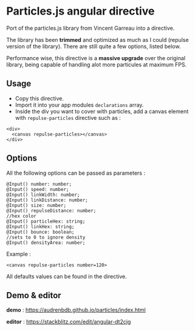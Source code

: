 # Particles.js angular directive

Port of the particles.js library from Vincent Garreau into a directive.

The library has been **trimmed** and optimized as much as I could (repulse version of the library). There are still quite a few options, listed below.

Performance wise, this directive is a **massive upgrade** over the original library, being capable of handling alot more particules at maximum FPS.

## Usage

- Copy this directive.
- Import it into your app modules `declarations` array.
- Inside the div you want to cover with particles, add a canvas element with `repulse-particles` directive such as :

```
<div>
  <canvas repulse-particles></canvas>
</div>
```
## Options

All the following options can be passed as parameters :

```
@Input() number: number;
@Input() speed: number;
@Input() linkWidth: number;
@Input() linkDistance: number;
@Input() size: number;
@Input() repulseDistance: number;
//hex color
@Input() particleHex: string;
@Input() linkHex: string;
@Input() bounce: boolean;
//sets to 0 to ignore density
@Input() densityArea: number;
```

Example : 

```
<canvas repulse-particles number=120>
```

All defaults values can be found in the directive.

## Demo & editor

**demo** : https://audrenbdb.github.io/particles/index.html

**editor** : https://stackblitz.com/edit/angular-dt2cjg
